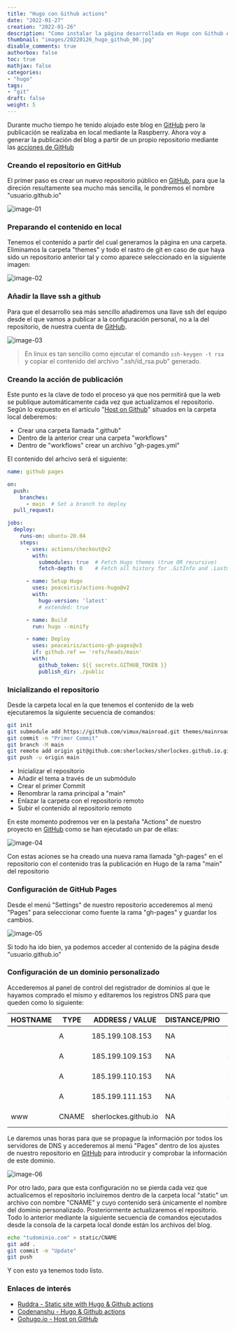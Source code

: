 ```yaml
---
title: "Hugo con Github actions"
date: "2022-01-27"
creation: "2022-01-26"
description: "Como instalar la página desarrollada en Hugo con Github Actions"
thumbnail: "images/20220126_hugo_github_00.jpg"
disable_comments: true
authorbox: false
toc: true
mathjax: false
categories:
- "hugo"
tags:
- "git"
draft: false
weight: 5
---
```

Durante mucho tiempo he tenido alojado este blog en [GitHub] pero la publicación se realizaba en local mediante la Raspberry. Ahora voy a generar la publicación del blog a partir de un propio repositorio mediante las [acciones de GitHub]
<!--more-->
### Creando el repositorio en GitHub
El primer paso es crear un nuevo repositorio público en [GitHub], para que la direción resultamente sea mucho más sencilla, le pondremos el nombre "usuario.github.io"

![image-01]

### Preparando el contenido en local
Tenemos el contenido a partir del cual generamos la página en una carpeta. Eliminamos la carpeta "themes" y todo el rastro de git en caso de que haya sido un repositorio anterior tal y como aparece seleccionado en la siguiente imagen:

![image-02]

### Añadir la llave ssh a github
Para que el desarrollo sea más sencillo añadiremos una llave ssh del equipo desde el que vamos a publicar a la configuración personal, no a la del repositorio, de nuestra cuenta de [GitHub].

![image-03]

> En linux es tan sencillo como ejecutar el comando `ssh-keygen -t rsa` y copiar el contenido del archivo ".ssh/id_rsa.pub" generado.

### Creando la acción de publicación
Este punto es la clave de todo el proceso ya que nos permitirá que la web se publique automáticamente cada vez que actualizamos el repositorio. Según lo expuesto en el artículo "[Host on Github]" situados en la carpeta local deberemos:

- Crear una carpeta llamada ".github"
- Dentro de la anterior crear una carpeta "workflows"
- Dentro de "workflows" crear un archivo "gh-pages.yml"

El contenido del arhcivo será el siguiente:

``` yml
name: github pages

on:
  push:
    branches:
      - main  # Set a branch to deploy
  pull_request:

jobs:
  deploy:
    runs-on: ubuntu-20.04
    steps:
      - uses: actions/checkout@v2
        with:
          submodules: true  # Fetch Hugo themes (true OR recursive)
          fetch-depth: 0    # Fetch all history for .GitInfo and .Lastmod

      - name: Setup Hugo
        uses: peaceiris/actions-hugo@v2
        with:
          hugo-version: 'latest'
          # extended: true

      - name: Build
        run: hugo --minify

      - name: Deploy
        uses: peaceiris/actions-gh-pages@v3
        if: github.ref == 'refs/heads/main'
        with:
          github_token: ${{ secrets.GITHUB_TOKEN }}
          publish_dir: ./public
```

### Inicializando el repositorio
Desde la carpeta local en la que tenemos el contenido de la web ejecutaremos la siguiente secuencia de comandos:

``` bash
git init
git submodule add https://github.com/vimux/mainroad.git themes/mainroad
git commit -m "Primer Commit"
git branch -M main
git remote add origin git@github.com:sherlockes/sherlockes.github.io.git
git push -u origin main
```

- Inicializar el repositorio
- Añadir el tema a través de un submódulo
- Crear el primer Commit
- Renombrar la rama principal a "main"
- Enlazar la carpeta con el repositorio remoto
- Subir el contenido al repositorio remoto

En este momento podremos ver en la pestaña "Actions" de nuestro proyecto en [GitHub] como se han ejecutado un par de ellas:

![image-04]

Con estas aciones se ha creado una nueva rama llamada "gh-pages" en el repositorio con el contenido tras la publicación en Hugo de la rama "main" del repositorio

### Configuración de GitHub Pages
Desde el menú "Settings" de nuestro repositorio accederemos al menú "Pages" para seleccionar como fuente la rama "gh-pages" y guardar los cambios.

![image-05]

Si todo ha ido bien, ya podemos acceder al contenido de la página desde "usuario.github.io"

### Configuración de un dominio personalizado
Accederemos al panel de control del registrador de dominios al que le hayamos comprado el mismo y editaremos los registros DNS para que queden como lo siguiente:


| HOSTNAME | TYPE  | ADDRESS / VALUE      | DISTANCE/PRIO | TTL   | SERVICE   |
| -----    | ----- | ------               | -----         | ----- | -----     |
|          | A     | 185.199.108.153      | NA            | 3603* | 3rd-party |
|          | A     | 185.199.109.153      | NA            | 3603* | 3rd-party |
|          | A     | 185.199.110.153      | NA            | 3603* | 3rd-party |
|          | A     | 185.199.111.153      | NA            | 3603* | 3rd-party |
| www      | CNAME | sherlockes.github.io | NA            | 3603* | 3rd-party |

Le daremos unas horas para que se propague la información por todos los servidores de DNS y accederemos al menú "Pages" dentro de los ajustes de nuestro repositorio en [GitHub] para introducir y comprobar la información de este dominio.

![image-06]

Por otro lado, para que esta configuración no se pierda cada vez que actualicemos el repositorio incluiremos dentro de la carpeta local "static" un archivo con nombre "CNAME" y cuyo contenido será únicamente el nombre del dominio personalizado. Posteriormente actualizaremos el repositorio. Todo lo anterior mediante la siguiente secuencia de comandos ejecutados desde la consola de la carpeta local donde están los archivos del blog.

``` bash
echo "tudominio.com" > static/CNAME
git add .
git commit -m "Update"
git push
```

Y con esto ya tenemos todo listo.

### Enlaces de interés
- [Ruddra - Static site with Hugo & Github actions](https://ruddra.com/hugo-deploy-static-page-using-github-actions/)
- [Codenanshu - Hugo & Github actions](https://www.youtube.com/watch?v=psyz4UPnGAA)
- [Gohugo.io - Host on GitHub](https://gohugo.io/hosting-and-deployment/hosting-on-github/)

[acciones de GitHub]: https://github.com/features/actions
[GitHub]: https://github.com
[Host on Github]: https://gohugo.io/hosting-and-deployment/hosting-on-github/

[image-01]: /images/20220126_hugo_github_01.jpg
[image-02]: /images/20220126_hugo_github_02.jpg
[image-03]: /images/20220126_hugo_github_03.jpg
[image-04]: /images/20220126_hugo_github_04.jpg
[image-05]: /images/20220126_hugo_github_05.jpg
[image-06]: /images/20220126_hugo_github_06.jpg
